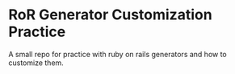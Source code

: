 # RoR Generator Customization Practice

A small repo for practice with ruby on rails generators and how to customize them.
